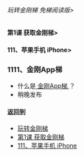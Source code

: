 ###### 玩转金刚梯 免梯阅读版>
#### 第1课 获取金刚梯>
#### 111、苹果手机 iPhone>
### 1111、金刚App梯

- 什么是[ 金刚App梯 ](https://github.com/a2zitpro/web/blob/master/LadderFree/kkDictionary/KKLadderAPP.md)？
- 稍晚发布

#### 返回到
- [玩转金刚梯](https://github.com/a2zitpro/web/blob/master/LadderFree/main.md)
- [第1课 获取金刚梯](https://github.com/a2zitpro/web/blob/master/LadderFree/LadderGet/LadderGet.md)
- [111、苹果手机 iPhone](https://github.com/a2zitpro/web/blob/master/LadderFree/LadderGet/Apple/iPhone/iPhone.md)




